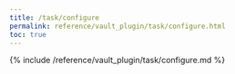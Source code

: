 ```yaml
---
title: /task/configure
permalink: reference/vault_plugin/task/configure.html
toc: true
---
```


{% include /reference/vault_plugin/task/configure.md %}

